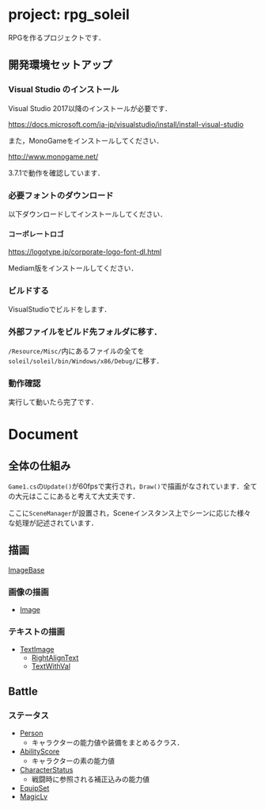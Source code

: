 # project: rpg_soleil
RPGを作るプロジェクトです．

## 開発環境セットアップ

### Visual Studio のインストール
Visual Studio 2017以降のインストールが必要です．

https://docs.microsoft.com/ja-jp/visualstudio/install/install-visual-studio

また，MonoGameをインストールしてください．

http://www.monogame.net/

3.7.1で動作を確認しています．

### 必要フォントのダウンロード
以下ダウンロードしてインストールしてください．

#### コーポレートロゴ

https://logotype.jp/corporate-logo-font-dl.html

Mediam版をインストールしてください．

### ビルドする
VisualStudioでビルドをします．

### 外部ファイルをビルド先フォルダに移す．
`/Resource/Misc/`内にあるファイルの全てを`soleil/soleil/bin/Windows/x86/Debug/`に移す．

### 動作確認
実行して動いたら完了です．

# Document

## 全体の仕組み
`Game1.cs`の`Update()`が60fpsで実行され，`Draw()`で描画がなされています．全ての大元はここにあると考えて大丈夫です．

ここに`SceneManager`が設置され，Sceneインスタンス上でシーンに応じた様々な処理が記述されています．

## 描画
[ImageBase](/docs/ImageBase.md)
### 画像の描画
- [Image](/docs/Image.md)

### テキストの描画
- [TextImage](/docs/TextImage.md)
  - [RightAlignText](/docs/RightAlignText.md)
  - [TextWithVal](/docs/TextWithVal.md)

## Battle

### ステータス
 - [Person](/docs/Person.md)
   - キャラクターの能力値や装備をまとめるクラス．
 - [AbilityScore](/docs/battle/AbilityScore.md)
   - キャラクターの素の能力値
 - [CharacterStatus](/docs/battle/CharacterStatus.md)
   - 戦闘時に参照される補正込みの能力値
 - [EquipSet](/docs/battle/EquipSet.md)
 - [MagicLv](/docs/battle/MagicLv.md)
